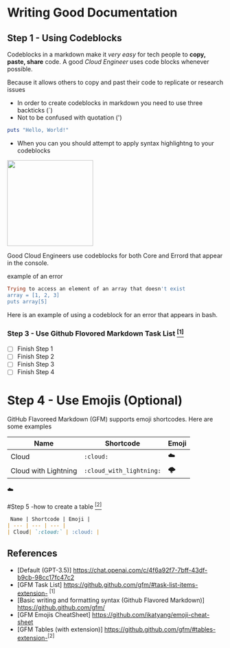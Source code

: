 # Writing Good Documentation

## Step 1 - Using Codeblocks


Codeblocks in a markdown make it *very easy* for tech people to **copy, paste, share** code.
A good _Cloud Engineer_ uses code blocks whenever possible.

Because it allows others to copy and past their code to replicate or research issues


- In order to create codeblocks in markdown you need to use three backticks (`)
- Not to be confused with quotation (')
``` ruby
puts "Hello, World!"
```

- When you can you should attempt to apply syntax highlightng to your codeblocks

<img width= "200px" src="https://github.com/rcorey1996/github-docs-example/assets/71137419/0878d9fb-e621-4c3d-9a71-811190d3296a"/>

Good Cloud Engineers use codeblocks for both Core and Errord that appear in the console.

example of an error
```ruby
Trying to access an element of an array that doesn't exist
array = [1, 2, 3]
puts array[5]
```
Here is an example of using a codeblock for an error that appears in bash.

### Step 3 - Use Github Flovored Markdown Task List [<sup>[1]</sup>](#references)
- [ ] Finish Step 1
- [ ] Finish Step 2
- [ ] Finish Step 3
- [ ] Finish Step 4

# Step 4 - Use Emojis (Optional)
GitHub Flavoreed Markdown (GFM) supports emoji shortcodes.
Here are some examples

| Name | Shortcode | Emoji |
| --- | --- | --- |
| Cloud| `:cloud:` | :cloud: |
| Cloud with Lightning| `:cloud_with_lightning:` | 🌩️|

:cloud:

#Step 5 -how to create a table
[<sup>[2]</sup>](#references)
```md
 Name | Shortcode | Emoji |
| --- | --- | --- |
| Cloud| `:cloud:` | :cloud: |
```



## References

- [Default (GPT-3.5)] https://chat.openai.com/c/4f6a92f7-7bff-43df-b9cb-98cc17fc47c2
- [GFM Task List] https://github.github.com/gfm/#task-list-items-extension- <sup>[1]</sup>
- [Basic writing and formatting syntax (Github Flavored Markdown)] https://github.github.com/gfm/
- [GFM Emojis CheatSheet] https://github.com/ikatyang/emoji-cheat-sheet
- [GFM Tables (with extension)] https://github.github.com/gfm/#tables-extension-<sup>[2]</sup>
